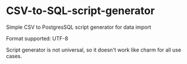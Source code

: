 # CSV-to-SQL-script-generator
Simple CSV to PostgresSQL script generator for data import

Format supported: UTF-8

Script generator is not universal, so it doesn't work like charm for all use cases.
